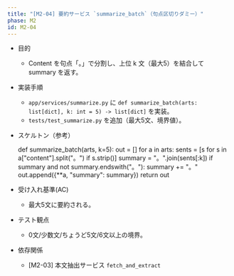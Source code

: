 ```yaml
---
title: "[M2-04] 要約サービス `summarize_batch`（句点区切りダミー）"
phase: M2
id: M2-04
---
```


- 目的
  - Content を句点「。」で分割し、上位 k 文（最大5）を結合して summary を返す。
- 実装手順
  - `app/services/summarize.py` に `def summarize_batch(arts: list[dict], k: int = 5) -> list[dict]` を実装。
  - `tests/test_summarize.py` を追加（最大5文、境界値）。
- スケルトン（参考）
  
  def summarize_batch(arts, k=5):
      out = []
      for a in arts:
          sents = [s for s in a["content"].split("。") if s.strip()]
          summary = "。".join(sents[:k])
          if summary and not summary.endswith("。"):
              summary += "。"
          out.append({**a, "summary": summary})
      return out
  
- 受け入れ基準(AC)
  - 最大5文に要約される。
- テスト観点
  - 0文/少数文/ちょうど5文/6文以上の境界。
- 依存関係
  - [M2-03] 本文抽出サービス `fetch_and_extract`